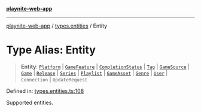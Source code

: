 [**playnite-web-app**](../../README.md)

***

[playnite-web-app](../../README.md) / [types.entities](../README.md) / Entity

# Type Alias: Entity

> **Entity**: [`Platform`](Platform.md) \| [`GameFeature`](GameFeature.md) \| [`CompletionStatus`](CompletionStatus.md) \| [`Tag`](Tag.md) \| [`GameSource`](GameSource.md) \| [`Game`](Game.md) \| [`Release`](Release.md) \| [`Series`](Series.md) \| [`Playlist`](Playlist.md) \| [`GameAsset`](GameAsset.md) \| [`Genre`](Genre.md) \| [`User`](User.md) \| `Connection` \| `UpdateRequest`

Defined in: [types.entities.ts:108](https://github.com/andrew-codes/playnite-web/blob/main/apps/playnite-web/src/server/data/types.entities.ts#L108)

Supported entities.
